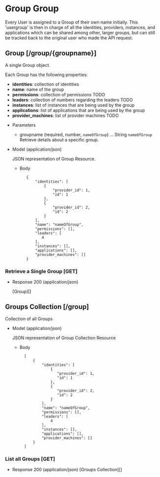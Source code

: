 # Group Group
Every User is assigned to a Group of their own name initially. This 'usergroup' is then in charge of all the identities, providers, instances, and applications which can be shared among other, larger groups, but can still be tracked back to the original user who made the API request.

## Group [/group/{groupname}]
A single Group object.

Each Group has the following properties:

- **identities**: collection of identities
- **name**: name of the group
- **permissions**: collection of permissions TODO
- **leaders**: collection of numbers regarding the leaders TODO
- **instances**: list of instances that are being used by the group
- **applications**: list of applications that are being used by the group
- **provider_machines**: list of provider machines TODO

+ Parameters
    + groupname (required, number, `nameOfGroup`) ... String `nameOfGroup` Retrieve details about a specific group.

+ Model (application/json)

    JSON representation of Group Resource.

    + Body

             {
                 "identities": [
                     {
                         "provider_id": 1,
                         "id": 1
                     }, 
                     {
                         "provider_id": 2,
                         "id": 2
                     }
                 ], 
                 "name": "nameOfGroup", 
                 "permissions": [], 
                 "leaders": [
                    4
                 ], 
                 "instances": [], 
                 "applications": [], 
                 "provider_machines": []
             }

### Retrieve a Single Group [GET]
+ Response 200 (application/json)

    [Group][]

## Groups Collection [/group]
Collection of all Groups

+ Model (application/json)

    JSON representation of Group Collection Resource

    + Body

            [
                {
                    "identities": [
                        {
                           "provider_id": 1,
                           "id": 1
                        }, 
                        {
                           "provider_id": 2,
                           "id": 2
                        }
                    ], 
                    "name": "nameOfGroup", 
                    "permissions": [], 
                    "leaders": [
                        4
                    ], 
                    "instances": [], 
                    "applications": [], 
                    "provider_machines": []
                }
            ]

### List all Groups [GET]
+ Response 200 (application/json)
    [Groups Collection][]
